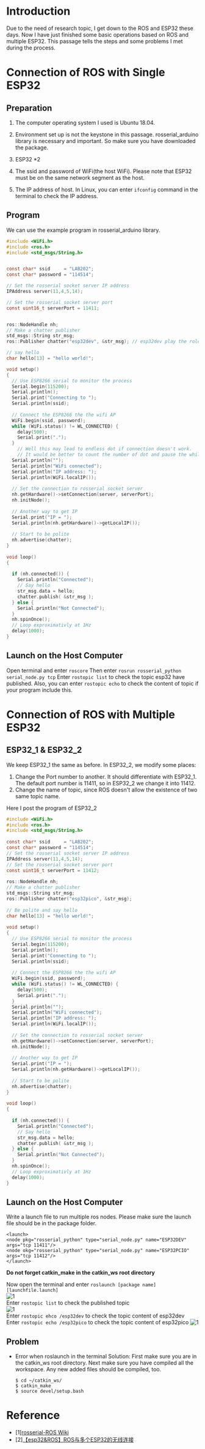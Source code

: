 # Introduction
Due to the need of research topic, I get down to the ROS and ESP32 these days. Now I have just finished some basic operations based on ROS and multiple ESP32. 
This passage tells the steps and some problems I met during the process.
# Connection of ROS with Single ESP32

## Preparation
1. The computer operating system I used is Ubuntu 18.04.
2. Environment set up is not the keystone in this passage. rosserial_arduino library is necessary and important. So make sure you have downloaded the package. 

3. ESP32 *2

4. The ssid and password of WiFi(the host WiFi). Please note that ESP32 must be on the same network segment as the host.

5. The IP address of host. In Linux, you can enter `ifconfig` command in the terminal to check the IP address. 
## Program
We can use the example program in rosserial_arduino library.
```C
#include <WiFi.h>
#include <ros.h>
#include <std_msgs/String.h>


const char* ssid     = "LAB202";
const char* password = "114514";

// Set the rosserial socket server IP address
IPAddress server(11,4,5,14);

// Set the rosserial socket server port
const uint16_t serverPort = 11411;


ros::NodeHandle nh;
// Make a chatter publisher
std_msgs::String str_msg;
ros::Publisher chatter("esp32dev", &str_msg); // esp32dev play the role of topic name. You can rename it whatever

// say hello
char hello[13] = "hello world!";

void setup()
{
  // Use ESP8266 serial to monitor the process
  Serial.begin(115200);
  Serial.println();
  Serial.print("Connecting to ");
  Serial.println(ssid);
 
  // Connect the ESP8266 the the wifi AP
  WiFi.begin(ssid, password);
  while (WiFi.status() != WL_CONNECTED) {
    delay(500);
    Serial.print(".");
  }
	// Well this may lead to endless dot if connection doesn't work. 
	// It would be better to count the number of dot and pause the while loop when reached the specific number.
  Serial.println("");
  Serial.println("WiFi connected");
  Serial.println("IP address: ");
  Serial.println(WiFi.localIP());
 
  // Set the connection to rosserial socket server
  nh.getHardware()->setConnection(server, serverPort);
  nh.initNode();
 
  // Another way to get IP
  Serial.print("IP = ");
  Serial.println(nh.getHardware()->getLocalIP());
 
  // Start to be polite
  nh.advertise(chatter);
}
 
void loop()
{
 
  if (nh.connected()) {
    Serial.println("Connected");
    // Say hello
    str_msg.data = hello;
    chatter.publish( &str_msg );
  } else {
    Serial.println("Not Connected");
  }
  nh.spinOnce();
  // Loop exproximativly at 1Hz
  delay(1000);
}
```
## Launch on the Host Computer
Open terminal and enter
`roscore`
Then enter
`rosrun rosserial_python serial_node.py tcp`
Enter `rostopic list` to check the topic esp32 have published. 
Also, you can enter `rostopic echo` to check the content of topic if your program include this.

# Connection of ROS with Multiple ESP32

## ESP32_1 & ESP32_2
We keep ESP32_1 the same as before. In ESP32_2, we modify some places:
1. Change the Port number to another. It should differentiate with ESP32_1. The default port number is 11411, so in ESP32_2 we change it into 11412.
2. Change the name of topic, since ROS doesn't allow the existence of two same topic name.

Here I post the program of ESP32_2
```C
#include <WiFi.h>
#include <ros.h>
#include <std_msgs/String.h>
 
const char* ssid     = "LAB202";
const char* password = "114514";
// Set the rosserial socket server IP address
IPAddress server(11,4,5,14);
// Set the rosserial socket server port
const uint16_t serverPort = 11412;
 
ros::NodeHandle nh;
// Make a chatter publisher
std_msgs::String str_msg;
ros::Publisher chatter("esp32pico", &str_msg);
 
// Be polite and say hello
char hello[13] = "hello world!";
 
void setup()
{
  // Use ESP8266 serial to monitor the process
  Serial.begin(115200);
  Serial.println();
  Serial.print("Connecting to ");
  Serial.println(ssid);
 
  // Connect the ESP8266 the the wifi AP
  WiFi.begin(ssid, password);
  while (WiFi.status() != WL_CONNECTED) {
    delay(500);
    Serial.print(".");
  }
  Serial.println("");
  Serial.println("WiFi connected");
  Serial.println("IP address: ");
  Serial.println(WiFi.localIP());
 
  // Set the connection to rosserial socket server
  nh.getHardware()->setConnection(server, serverPort);
  nh.initNode();
 
  // Another way to get IP
  Serial.print("IP = ");
  Serial.println(nh.getHardware()->getLocalIP());
 
  // Start to be polite
  nh.advertise(chatter);
}
 
void loop()
{
 
  if (nh.connected()) {
    Serial.println("Connected");
    // Say hello
    str_msg.data = hello;
    chatter.publish( &str_msg );
  } else {
    Serial.println("Not Connected");
  }
  nh.spinOnce();
  // Loop exproximativly at 1Hz
  delay(1000);
}
```
## Launch on the Host Computer
Write a launch file to run multiple ros nodes. Please make sure the launch file should be in the package folder.
```launch
<launch>
<node pkg="rosserial_python" type="serial_node.py" name="ESP32DEV" args="tcp 11411"/>
<node okg="rosserial_python" type="serial_node.py" name="ESP32PCIO" args="tcp 11412"/>
</launch>
```
**Do not forget catkin_make in the catkin_ws root directory**

Now open the terminal and enter `roslaunch [package name] [launchfile.launch]`  
![1](https://github.com/TTrravis/ROS_learning/blob/main/1.png)  
Enter `rostopic list` to check the published topic  
![1](https://github.com/TTrravis/ROS_learning/blob/main/2.png)  
Enter `rostopic ehco /esp32dev` to check the topic content of esp32dev  
Enter `rostopic echo /esp32pico` to check the topic content of esp32pico
![1](https://github.com/TTrravis/ROS_learning/blob/main/3.png)  
## Problem
- Error when roslaunch in the terminal
	Solution: First make sure you are in the catkin_ws root directory. Next make sure you have compiled all the workspace. Any new added files should be compiled, too.
	```
	$ cd ~/catkin_ws/
	$ catkin_make
	$ source devel/setup.bash
	```
# Reference
- [1][rosserial-ROS Wiki](https://wiki.ros.org/rosserial/)
- [2][【esp32&ROS】ROS与多个ESP32的无线连接](https://blog.csdn.net/weixin_43326110/article/details/127695803)
